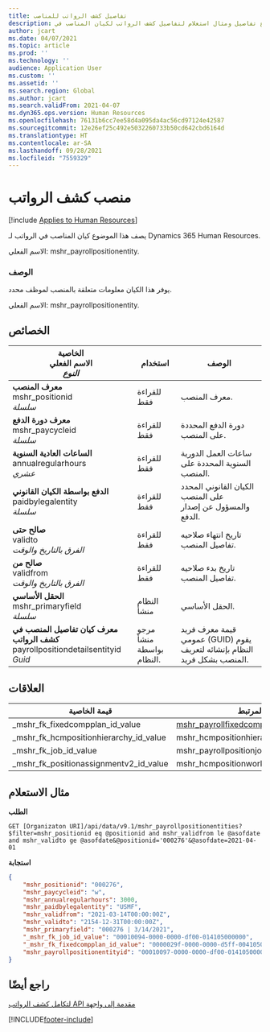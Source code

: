 ```yaml
---
title: تفاصيل كشف الرواتب للمناصب
description: يوفر هذا الموضوع تفاصيل ومثال استعلام لتفاصيل كشف الرواتب لكيان المناصب في Dynamics 365 Human Resources.
author: jcart
ms.date: 04/07/2021
ms.topic: article
ms.prod: ''
ms.technology: ''
audience: Application User
ms.custom: ''
ms.assetid: ''
ms.search.region: Global
ms.author: jcart
ms.search.validFrom: 2021-04-07
ms.dyn365.ops.version: Human Resources
ms.openlocfilehash: 76131b6cc7ee58d4a095da4ac56cd97124e42587
ms.sourcegitcommit: 12e26ef25c492e5032260733b50cd642cbd6164d
ms.translationtype: HT
ms.contentlocale: ar-SA
ms.lasthandoff: 09/28/2021
ms.locfileid: "7559329"
---
```

# <a name="payroll-position"></a>منصب كشف الرواتب

[!include [Applies to Human Resources](../includes/applies-to-hr.md)]

يصف هذا الموضوع كيان المناصب في الرواتب لـ Dynamics 365 Human Resources.

الاسم الفعلي: mshr_payrollpositionentity.

### <a name="description"></a>الوصف

يوفر هذا الكيان معلومات متعلقة بالمنصب لموظف محدد.

الاسم الفعلي: mshr_payrollpositionentity.

## <a name="properties"></a>الخصائص

| الخاصية</br>**الاسم الفعلي**</br>**_النوع_** | استخدام | ‏‏الوصف |
| --- | --- | --- |
| **معرف المنصب**</br>mshr_positionid</br>*سلسلة* | للقراءة فقط | معرف المنصب. |
| **معرف دورة الدفع**</br>mshr_paycycleid</br>*سلسلة* | للقراءة فقط | دورة الدفع المحددة على المنصب. |
| **الساعات العادية السنوية**</br>annualregularhours</br>*عشري* | للقراءة فقط | ساعات العمل الدورية السنوية المحددة على المنصب. |
| **الدفع بواسطة الكيان القانوني**</br>paidbylegalentity</br>*سلسلة* | للقراءة فقط | الكيان القانوني المحدد على المنصب والمسؤول عن إصدار الدفع. |
| **صالح حتى**</br>validto</br>*الفرق بالتاريخ والوقت* | للقراءة فقط | تاريخ انتهاء صلاحيه تفاصيل المنصب. |
| **صالح من**</br>validfrom</br>*الفرق بالتاريخ والوقت* | للقراءة فقط | تاريخ بدء صلاحيه تفاصيل المنصب. |
| **الحقل الأساسي**</br>mshr_primaryfield</br>*سلسلة* | النظام منشأ | الحقل الأساسي. |
| **معرف كيان تفاصيل المنصب في كشف الرواتب**</br>payrollpositiondetailsentityid</br>*Guid* | مرجو</br>منشأ بواسطة النظام. | قيمة معرف فريد عمومي (GUID) يقوم النظام بإنشائه لتعريف المنصب بشكل فريد. |

## <a name="relations"></a>العلاقات

| قيمة الخاصية | الكيان المرتبط | خاصيه التنقل | نوع التجميع |
| --- | --- | --- | --- |
| _mshr_fk_fixedcompplan_id_value | [mshr_payrollfixedcompensationplanentity](hr-admin-integration-payroll-api-payroll-fixed-compensation-plan.md) | mshr_FK_FixedCompPlan_id | mshr_FK_PayrollFixedCompensationPlanEntity_PayrollPosition |
| _mshr_fk_hcmpositionhierarchy_id_value | mshr_hcmpositionhierarchyentity | mshr_FK_HcmPositionHierarchy_id | غير قابل للتطبيق |
| _mshr_fk_job_id_value | mshr_payrollpositionjobentity | mshr_FK_Job_id | mshr_FK_PayrollPositionJobEntity_Payroll |
| _mshr_fk_positionassignmentv2_id_value | mshr_hcmpositionworkerassignmentv2entity | mshr_FK_PositionAssignmentV2_id | غير قابل للتطبيق |

## <a name="example-query"></a>مثال الاستعلام

**الطلب**

```http
GET [Organizaton URI]/api/data/v9.1/mshr_payrollpositionentities?$filter=mshr_positionid eq @positionid and mshr_validfrom le @asofdate and mshr_validto ge @asofdate&@positionid='000276'&@asofdate=2021-04-01
```

**استجابة**

```json
{
    "mshr_positionid": "000276",
    "mshr_paycycleid": "w",
    "mshr_annualregularhours": 3000,
    "mshr_paidbylegalentity": "USMF",
    "mshr_validfrom": "2021-03-14T00:00:00Z",
    "mshr_validto": "2154-12-31T00:00:00Z",
    "mshr_primaryfield": "000276 | 3/14/2021",
    "_mshr_fk_job_id_value": "00010094-0000-0000-df00-014105000000",
    "_mshr_fk_fixedcompplan_id_value": "0000029f-0000-0000-d5ff-004105000000",
    "mshr_payrollpositionentityid": "00010097-0000-0000-df00-014105000000"
}
```

## <a name="see-also"></a>راجع أيضًا

[‏‫مقدمة إلى واجهة API لتكامل كشف الرواتب](hr-admin-integration-payroll-api-introduction.md)

[!INCLUDE[footer-include](../includes/footer-banner.md)]
